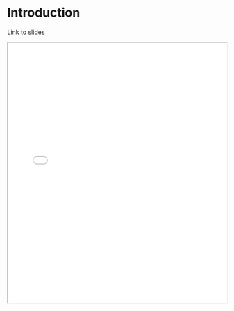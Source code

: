 # Introduction

[Link to slides](slides/1_6_conclusion.html)

<iframe
  src="slides/1_7_conclusion.html"
  style="width:100%; height:600px;"
></iframe>

